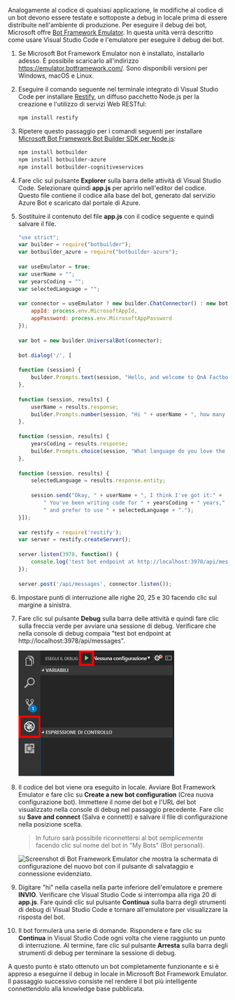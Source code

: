 Analogamente al codice di qualsiasi applicazione, le modifiche al codice di un bot devono essere testate e sottoposte a debug in locale prima di essere distribuite nell'ambiente di produzione. Per eseguire il debug dei bot, Microsoft offre [Bot Framework Emulator](https://emulator.botframework.com/). In questa unità verrà descritto come usare Visual Studio Code e l'emulatore per eseguire il debug dei bot.

1. Se Microsoft Bot Framework Emulator non è installato, installarlo adesso. È possibile scaricarlo all'indirizzo https://emulator.botframework.com/. Sono disponibili versioni per Windows, macOS e Linux.

1. Eseguire il comando seguente nel terminale integrato di Visual Studio Code per installare [Restify](http://restify.com/), un diffuso pacchetto Node.js per la creazione e l'utilizzo di servizi Web RESTful:

    ```bash
    npm install restify
    ```

1. Ripetere questo passaggio per i comandi seguenti per installare [Microsoft Bot Framework Bot Builder SDK per Node.js](https://docs.microsoft.com/bot-framework/nodejs/bot-builder-nodejs-quickstart):

    ```bash
    npm install botbuilder
    npm install botbuilder-azure
    npm install botbuilder-cognitiveservices
    ```

1. Fare clic sul pulsante **Explorer** sulla barra delle attività di Visual Studio Code. Selezionare quindi **app.js** per aprirlo nell'editor del codice. Questo file contiene il codice alla base del bot, generato dal servizio Azure Bot e scaricato dal portale di Azure.

1. Sostituire il contenuto del file **app.js** con il codice seguente e quindi salvare il file.

    ```JavaScript
    "use strict";
    var builder = require("botbuilder");
    var botbuilder_azure = require("botbuilder-azure");

    var useEmulator = true;
    var userName = "";
    var yearsCoding = "";
    var selectedLanguage = "";

    var connector = useEmulator ? new builder.ChatConnector() : new botbuilder_azure.BotServiceConnector({
        appId: process.env.MicrosoftAppId,
        appPassword: process.env.MicrosoftAppPassword
    });

    var bot = new builder.UniversalBot(connector);

    bot.dialog('/', [

    function (session) {
        builder.Prompts.text(session, "Hello, and welcome to QnA Factbot! What's your name?");
    },

    function (session, results) {
        userName = results.response;
        builder.Prompts.number(session, "Hi " + userName + ", how many years have you been writing code?");
    },

    function (session, results) {
        yearsCoding = results.response;
        builder.Prompts.choice(session, "What language do you love the most?", ["C#", "Python", "Node.js", "Visual FoxPro"]);
    },

    function (session, results) {
        selectedLanguage = results.response.entity;

        session.send("Okay, " + userName + ", I think I've got it:" +
            " You've been writing code for " + yearsCoding + " years," +
            " and prefer to use " + selectedLanguage + ".");
    }]);

    var restify = require('restify');
    var server = restify.createServer();

    server.listen(3978, function() {
        console.log('test bot endpoint at http://localhost:3978/api/messages');
    });

    server.post('/api/messages', connector.listen());
    ```

1. Impostare punti di interruzione alle righe 20, 25 e 30 facendo clic sul margine a sinistra.

1. Fare clic sul pulsante **Debug** sulla barra delle attività e quindi fare clic sulla freccia verde per avviare una sessione di debug. Verificare che nella console di debug compaia "test bot endpoint at http://localhost:3978/api/messages".

    ![Screenshot di Visual Studio Code che mostra il sistema Debug con la voce Debug e il pulsante di riproduzione del debug usato per avviare una sessione di debug evidenziati.](../media/5-vs-launch-debugger.png)

1. Il codice del bot viene ora eseguito in locale. Avviare Bot Framework Emulator e fare clic su **Create a new bot configuration** (Crea nuova configurazione bot). Immettere il nome del bot e l'URL del bot visualizzato nella console di debug nel passaggio precedente. Fare clic su **Save and connect** (Salva e connetti) e salvare il file di configurazione nella posizione scelta.

    > In futuro sarà possibile riconnettersi al bot semplicemente facendo clic sul nome del bot in "My Bots" (Bot personali).

    ![Screenshot di Bot Framework Emulator che mostra la schermata di configurazione del nuovo bot con il pulsante di salvataggio e connessione evidenziato.](../media/5-new-bot-configuration.png)

1. Digitare "hi" nella casella nella parte inferiore dell'emulatore e premere **INVIO**. Verificare che Visual Studio Code si interrompa alla riga 20 di **app.js**. Fare quindi clic sul pulsante **Continua** sulla barra degli strumenti di debug di Visual Studio Code e tornare all'emulatore per visualizzare la risposta del bot.

1. Il bot formulerà una serie di domande. Rispondere e fare clic su **Continua** in Visual Studio Code ogni volta che viene raggiunto un punto di interruzione. Al termine, fare clic sul pulsante **Arresta** sulla barra degli strumenti di debug per terminare la sessione di debug.

A questo punto è stato ottenuto un bot completamente funzionante e si è appreso a eseguirne il debug in locale in Microsoft Bot Framework Emulator. Il passaggio successivo consiste nel rendere il bot più intelligente connettendolo alla knowledge base pubblicata.